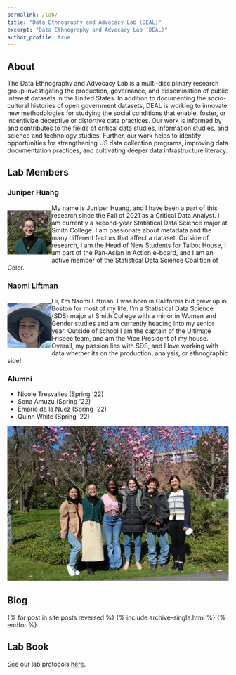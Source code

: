 ```yaml
---
permalink: /lab/
title: "Data Ethnography and Advocacy Lab (DEAL)"
excerpt: "Data Ethnography and Advocacy Lab (DEAL)"
author_profile: true
---
```


## About

The Data Ethnography and Advocacy Lab is a multi-disciplinary research group investigating the production, governance, and dissemination of public interest datasets in the United States. In addition to documenting the socio-cultural histories of open government datasets, DEAL is working to innovate new methodologies for studying the social conditions that enable, foster, or incentivize deceptive or distortive data practices. Our work is informed by and contributes to the fields of critical data studies, information studies, and science and technology studies. Further, our work helps to identify opportunities for strengthening US data collection programs, improving data documentation practices, and cultivating deeper data infrastructure literacy.

## Lab Members

### Juniper Huang

<div style="max-width: 20%; float: left;" markdown="1">

![Headshot of Juniper Huang](../images/juniper.jpg "Juniper Huang")

</div>

My name is Juniper Huang, and I have been a part of this research since the Fall of 2021 as a Critical Data Analyst. I am currently a second-year Statistical Data Science major at Smith College. I am passionate about metadata and the many different factors that affect a dataset. Outside of research, I am the Head of New Students for Talbot House, I am part of the Pan-Asian in Action e-board, and I am an active member of the Statistical Data Science Coalition of Color.

### Naomi Liftman

<div style="max-width: 20%; float: left;" markdown="1">

![Headshot of Naomi Liftman](../images/naomi.PNG "Naomi Liftman")

</div>

Hi, I’m Naomi Liftman. I was born in California but grew up in Boston for most of my life. I’m a Statistical Data Science (SDS) major at Smith College with a minor in Women and Gender studies and am currently heading into my senior year. Outside of school I am the captain of the Ultimate Frisbee team, and am the Vice President of my house. Overall, my passion lies with SDS, and I love working with data whether its on the production, analysis, or ethnographic side!

### Alumni

* Nicole Tresvalles (Spring '22)
* Sena Amuzu (Spring '22)
* Emarie de la Nuez (Spring '22)
* Quinn White (Spring '22)

![Image of five students in lab Spring '22](../images/spring22-lab-members.jpg "L-R: Nicole Tresvalles, Juniper Huang, Sena Amuzu, Lindsay Poirier, Emarie de la Nuez, Quinn White")

## Blog

{% for post in site.posts reversed %}
  {% include archive-single.html %}
{% endfor %}

## Lab Book

See our lab protocols [here](/lab-book/).


